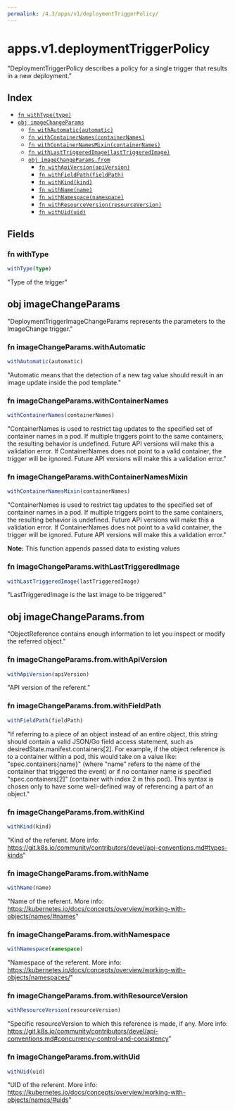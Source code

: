 ```yaml
---
permalink: /4.3/apps/v1/deploymentTriggerPolicy/
---
```


# apps.v1.deploymentTriggerPolicy

"DeploymentTriggerPolicy describes a policy for a single trigger that results in a new deployment."

## Index

* [`fn withType(type)`](#fn-withtype)
* [`obj imageChangeParams`](#obj-imagechangeparams)
  * [`fn withAutomatic(automatic)`](#fn-imagechangeparamswithautomatic)
  * [`fn withContainerNames(containerNames)`](#fn-imagechangeparamswithcontainernames)
  * [`fn withContainerNamesMixin(containerNames)`](#fn-imagechangeparamswithcontainernamesmixin)
  * [`fn withLastTriggeredImage(lastTriggeredImage)`](#fn-imagechangeparamswithlasttriggeredimage)
  * [`obj imageChangeParams.from`](#obj-imagechangeparamsfrom)
    * [`fn withApiVersion(apiVersion)`](#fn-imagechangeparamsfromwithapiversion)
    * [`fn withFieldPath(fieldPath)`](#fn-imagechangeparamsfromwithfieldpath)
    * [`fn withKind(kind)`](#fn-imagechangeparamsfromwithkind)
    * [`fn withName(name)`](#fn-imagechangeparamsfromwithname)
    * [`fn withNamespace(namespace)`](#fn-imagechangeparamsfromwithnamespace)
    * [`fn withResourceVersion(resourceVersion)`](#fn-imagechangeparamsfromwithresourceversion)
    * [`fn withUid(uid)`](#fn-imagechangeparamsfromwithuid)

## Fields

### fn withType

```ts
withType(type)
```

"Type of the trigger"

## obj imageChangeParams

"DeploymentTriggerImageChangeParams represents the parameters to the ImageChange trigger."

### fn imageChangeParams.withAutomatic

```ts
withAutomatic(automatic)
```

"Automatic means that the detection of a new tag value should result in an image update inside the pod template."

### fn imageChangeParams.withContainerNames

```ts
withContainerNames(containerNames)
```

"ContainerNames is used to restrict tag updates to the specified set of container names in a pod. If multiple triggers point to the same containers, the resulting behavior is undefined. Future API versions will make this a validation error. If ContainerNames does not point to a valid container, the trigger will be ignored. Future API versions will make this a validation error."

### fn imageChangeParams.withContainerNamesMixin

```ts
withContainerNamesMixin(containerNames)
```

"ContainerNames is used to restrict tag updates to the specified set of container names in a pod. If multiple triggers point to the same containers, the resulting behavior is undefined. Future API versions will make this a validation error. If ContainerNames does not point to a valid container, the trigger will be ignored. Future API versions will make this a validation error."

**Note:** This function appends passed data to existing values

### fn imageChangeParams.withLastTriggeredImage

```ts
withLastTriggeredImage(lastTriggeredImage)
```

"LastTriggeredImage is the last image to be triggered."

## obj imageChangeParams.from

"ObjectReference contains enough information to let you inspect or modify the referred object."

### fn imageChangeParams.from.withApiVersion

```ts
withApiVersion(apiVersion)
```

"API version of the referent."

### fn imageChangeParams.from.withFieldPath

```ts
withFieldPath(fieldPath)
```

"If referring to a piece of an object instead of an entire object, this string should contain a valid JSON/Go field access statement, such as desiredState.manifest.containers[2]. For example, if the object reference is to a container within a pod, this would take on a value like: \"spec.containers{name}\" (where \"name\" refers to the name of the container that triggered the event) or if no container name is specified \"spec.containers[2]\" (container with index 2 in this pod). This syntax is chosen only to have some well-defined way of referencing a part of an object."

### fn imageChangeParams.from.withKind

```ts
withKind(kind)
```

"Kind of the referent. More info: https://git.k8s.io/community/contributors/devel/api-conventions.md#types-kinds"

### fn imageChangeParams.from.withName

```ts
withName(name)
```

"Name of the referent. More info: https://kubernetes.io/docs/concepts/overview/working-with-objects/names/#names"

### fn imageChangeParams.from.withNamespace

```ts
withNamespace(namespace)
```

"Namespace of the referent. More info: https://kubernetes.io/docs/concepts/overview/working-with-objects/namespaces/"

### fn imageChangeParams.from.withResourceVersion

```ts
withResourceVersion(resourceVersion)
```

"Specific resourceVersion to which this reference is made, if any. More info: https://git.k8s.io/community/contributors/devel/api-conventions.md#concurrency-control-and-consistency"

### fn imageChangeParams.from.withUid

```ts
withUid(uid)
```

"UID of the referent. More info: https://kubernetes.io/docs/concepts/overview/working-with-objects/names/#uids"